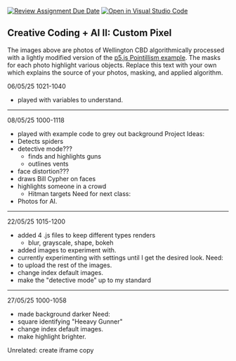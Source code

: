 [![Review Assignment Due Date](https://classroom.github.com/assets/deadline-readme-button-22041afd0340ce965d47ae6ef1cefeee28c7c493a6346c4f15d667ab976d596c.svg)](https://classroom.github.com/a/jTsmcDjg)
[![Open in Visual Studio Code](https://classroom.github.com/assets/open-in-vscode-2e0aaae1b6195c2367325f4f02e2d04e9abb55f0b24a779b69b11b9e10269abc.svg)](https://classroom.github.com/online_ide?assignment_repo_id=19435200&assignment_repo_type=AssignmentRepo)
## Creative Coding + AI II: Custom Pixel

The images above are photos of Wellington CBD algorithmically processed with a lightly modified version of the [p5.js Pointillism example](https://p5js.org/examples/image-pointillism.html). The masks for each photo highlight various objects. Replace this text with your own which explains the source of your photos, masking, and applied algorithm.

06/05/25 1021-1040
- played with variables to understand.
________________________________________

08/05/25 1000-1118
- played with  example code to grey out background
Project Ideas:
- Detects spiders
- detective mode???
    - finds and highlights guns
    - outlines vents
- face distortion???
- draws Bill Cypher on faces
- highlights someone in a crowd
    - Hitman targets
Need for next class:
- Photos for AI.
____________________________________________________

22/05/25  1015-1200
- added 4 .js files to keep different types renders
    - blur, grayscale, shape, bokeh
- added images to experiment with.
- currently experimenting with settings until I get the desired look.
Need:
- to upload the rest of the images.
- change index default images.
- make the "detective mode" up to my standard
____________________________________________________

27/05/25  1000-1058

- made background darker
Need:
- square identifying "Heeavy Gunner"
- change index default images.
- make highlight brighter.

Unrelated:
create iframe copy
